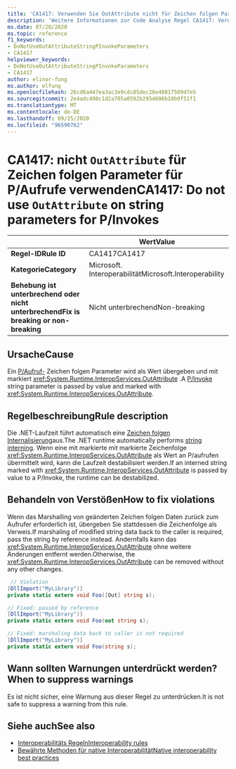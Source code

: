 ```yaml
---
title: 'CA1417: Verwenden Sie OutAttribute nicht für Zeichen folgen Parameter für P/Aufrufe (Code Analyse).'
description: 'Weitere Informationen zur Code Analyse Regel CA1417: Verwenden Sie OutAttribute nicht für Zeichen folgen Parameter für P/Aufrufe.'
ms.date: 07/20/2020
ms.topic: reference
f1_keywords:
- DoNotUseOutAttributeStringPInvokeParameters
- CA1417
helpviewer_keywords:
- DoNotUseOutAttributeStringPInvokeParameters
- CA1417
author: elinor-fung
ms.author: elfung
ms.openlocfilehash: 26cd6a447ea3ac3e9cdc85dec28e48017509d7e5
ms.sourcegitcommit: 2e4adc490c1d2a705a0592b295d606b10b9f51f1
ms.translationtype: MT
ms.contentlocale: de-DE
ms.lasthandoff: 09/25/2020
ms.locfileid: "96590762"
---
```

# <a name="ca1417-do-not-use-outattribute-on-string-parameters-for-pinvokes"></a><span data-ttu-id="b2016-103">CA1417: nicht `OutAttribute` für Zeichen folgen Parameter für P/Aufrufe verwenden</span><span class="sxs-lookup"><span data-stu-id="b2016-103">CA1417: Do not use `OutAttribute` on string parameters for P/Invokes</span></span>

| | <span data-ttu-id="b2016-104">Wert</span><span class="sxs-lookup"><span data-stu-id="b2016-104">Value</span></span> |
|-|-|
| <span data-ttu-id="b2016-105">**Regel-ID**</span><span class="sxs-lookup"><span data-stu-id="b2016-105">**Rule ID**</span></span> |<span data-ttu-id="b2016-106">CA1417</span><span class="sxs-lookup"><span data-stu-id="b2016-106">CA1417</span></span>|
| <span data-ttu-id="b2016-107">**Kategorie**</span><span class="sxs-lookup"><span data-stu-id="b2016-107">**Category**</span></span> |<span data-ttu-id="b2016-108">Microsoft. Interoperabilität</span><span class="sxs-lookup"><span data-stu-id="b2016-108">Microsoft.Interoperability</span></span>|
| <span data-ttu-id="b2016-109">**Behebung ist unterbrechend oder nicht unterbrechend**</span><span class="sxs-lookup"><span data-stu-id="b2016-109">**Fix is breaking or non-breaking**</span></span> |<span data-ttu-id="b2016-110">Nicht unterbrechend</span><span class="sxs-lookup"><span data-stu-id="b2016-110">Non-breaking</span></span>|

## <a name="cause"></a><span data-ttu-id="b2016-111">Ursache</span><span class="sxs-lookup"><span data-stu-id="b2016-111">Cause</span></span>

<span data-ttu-id="b2016-112">Ein [P/Aufruf-](../../../standard/native-interop/pinvoke.md) Zeichen folgen Parameter wird als Wert übergeben und mit markiert <xref:System.Runtime.InteropServices.OutAttribute> .</span><span class="sxs-lookup"><span data-stu-id="b2016-112">A [P/Invoke](../../../standard/native-interop/pinvoke.md) string parameter is passed by value and marked with <xref:System.Runtime.InteropServices.OutAttribute>.</span></span>

## <a name="rule-description"></a><span data-ttu-id="b2016-113">Regelbeschreibung</span><span class="sxs-lookup"><span data-stu-id="b2016-113">Rule description</span></span>

<span data-ttu-id="b2016-114">Die .NET-Laufzeit führt automatisch eine [Zeichen folgen Internalisierung](/dotnet/api/system.string.intern#remarks)aus.</span><span class="sxs-lookup"><span data-stu-id="b2016-114">The .NET runtime automatically performs [string interning](/dotnet/api/system.string.intern#remarks).</span></span> <span data-ttu-id="b2016-115">Wenn eine mit markierte mit markierte Zeichenfolge <xref:System.Runtime.InteropServices.OutAttribute> als Wert an P/aufrufen übermittelt wird, kann die Laufzeit destabilisiert werden.</span><span class="sxs-lookup"><span data-stu-id="b2016-115">If an interned string marked with <xref:System.Runtime.InteropServices.OutAttribute> is passed by value to a P/Invoke, the runtime can be destabilized.</span></span>

## <a name="how-to-fix-violations"></a><span data-ttu-id="b2016-116">Behandeln von Verstößen</span><span class="sxs-lookup"><span data-stu-id="b2016-116">How to fix violations</span></span>

<span data-ttu-id="b2016-117">Wenn das Marshalling von geänderten Zeichen folgen Daten zurück zum Aufrufer erforderlich ist, übergeben Sie stattdessen die Zeichenfolge als Verweis.</span><span class="sxs-lookup"><span data-stu-id="b2016-117">If marshaling of modified string data back to the caller is required, pass the string by reference instead.</span></span> <span data-ttu-id="b2016-118">Andernfalls kann das <xref:System.Runtime.InteropServices.OutAttribute> ohne weitere Änderungen entfernt werden.</span><span class="sxs-lookup"><span data-stu-id="b2016-118">Otherwise, the <xref:System.Runtime.InteropServices.OutAttribute> can be removed without any other changes.</span></span>

```csharp
 // Violation
[DllImport("MyLibrary")]
private static extern void Foo([Out] string s);

// Fixed: passed by reference
[DllImport("MyLibrary")]
private static extern void Foo(out string s);

// Fixed: marshaling data back to caller is not required
[DllImport("MyLibrary")]
private static extern void Foo(string s);
```

## <a name="when-to-suppress-warnings"></a><span data-ttu-id="b2016-119">Wann sollten Warnungen unterdrückt werden?</span><span class="sxs-lookup"><span data-stu-id="b2016-119">When to suppress warnings</span></span>

<span data-ttu-id="b2016-120">Es ist nicht sicher, eine Warnung aus dieser Regel zu unterdrücken.</span><span class="sxs-lookup"><span data-stu-id="b2016-120">It is not safe to suppress a warning from this rule.</span></span>

## <a name="see-also"></a><span data-ttu-id="b2016-121">Siehe auch</span><span class="sxs-lookup"><span data-stu-id="b2016-121">See also</span></span>

- [<span data-ttu-id="b2016-122">Interoperabilitäts Regeln</span><span class="sxs-lookup"><span data-stu-id="b2016-122">Interoperability rules</span></span>](interoperability-warnings.md)
- [<span data-ttu-id="b2016-123">Bewährte Methoden für native Interoperabilität</span><span class="sxs-lookup"><span data-stu-id="b2016-123">Native interoperability best practices</span></span>](../../../standard/native-interop/best-practices.md)
